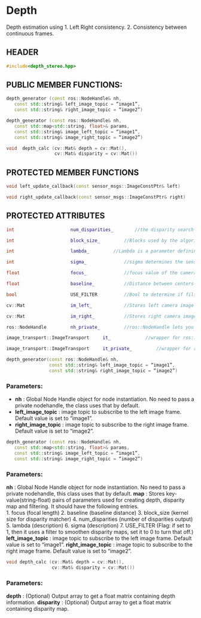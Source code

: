 # Depth

Depth estimation using
    1. Left Right consistency.
    2. Consistency between continuous frames.

## HEADER

```c++
#include<depth_stereo.hpp>
```

## PUBLIC MEMBER FUNCTIONS: 

```c++
depth_generator (const ros::NodeHandle& nh,
   const std::string& left_image_topic = “image1”,
   const std::string& right_image_topic = “image2”)
```
```c++
depth_generator (const ros::NodeHandle& nh,
   const std::map<std::string, float>& params, 
   const std::string& image_left_topic = “image1”,
   const std::string& image_right_topic = “image2”)
```
```c++
void  depth_calc (cv::Mat& depth = cv::Mat(), 
                  cv::Mat& disparity = cv::Mat())
```

## PROTECTED MEMBER FUNCTIONS

```c++
void left_update_callback(const sensor_msgs::ImageConstPtr& left)
```
```c++
void right_update_callback(const sensor_msgs::ImageConstPtr& right)
```

## PROTECTED ATTRIBUTES

```c++
int				        num_disparities_		//the disparity search range. Used by cv::stereoBM(Default: 2*16)
```
```c++
int 					block_size_			//Blocks used by the algorithm. Used by cv::stereoBM(Default: 5)
```
```c++
int 					lambda_			//Lambda is a parameter defining the amount of regularization during filtering. Used by cv::ximgproc::DisparityWLSFilter(Default: 8000)
```
```c++
int					    sigma_				//sigma determines the sensitivity of filtering. Used by cv::ximgproc::DisparityWLSFilter(Default: 5)
```
```c++
float					focus_				//focus value of the camera(Default: 1.3962)
```
```c++
float					baseline_			//Distance between centers of two stereo cameras(Default: 0.05)
```
```c++
bool					USE_FILTER			//Bool to determine if filter is used or not(Default: true)
```
```c++
cv::Mat				    im_left_			//Stores left camera image
```
```c++
cv::Mat			    	im_right_			//Stores right camera image
```
```c++
ros::NodeHandle 		nh_private_			//ros::NodeHandle lets you specify a namespace for constructor
```
```c++
image_transport::ImageTransport 	it_				//wrapper for ros::NodeHandle that specialises for image data.
```
```c++
image_transport::ImageTransport 	it_private_			//wrapper for ros::NodeHandle that specialises for image data.
```
```c++
depth_generator(const ros::NodeHandle& nh,
                const std::string& left_image_topic = “image1”,
   	            const std::string& right_image_topic = “image2”) 

```

### Parameters:
- **nh** : Global Node Handle object for node instantiation. No need to pass a private nodehandle, the class uses that by default.
- **left_image_topic** : image topic to subscribe to the left image frame. Default value is set to “image1”.
- **right_image_topic** : image topic to subscribe to the right image frame. Default value is set to “image2”. 

```c++
depth_generator (const ros::NodeHandle& nh,
   const std::map<std::string, float>& params, 
   const std::string& image_left_topic = “image1”,
   const std::string& image_right_topic = “image2”)  


```

### Parameters:
**nh** : Global Node Handle object for node instantiation. No need to pass a private nodehandle, this class uses that by default. 
**map** : Stores key-value(string-float) pairs of parameters used for creating depth, disparity map and filtering. It should have the following entries.  
    1. focus			    (focal length)
    2. baseline 			(baseline distance)
    3. block_size			(kernel size for disparity matcher)
    4. num_disparities		(number of disparities output)
    5. lambda			    (description)
    6. sigma			    (description)
    7. USE_FILTER			(Flag: if set to 1, then it uses a filter to smoothen disparity maps, set it to 0 to turn that off.)
**left_image_topic** : image topic to subscribe to the left image frame. Default value is set to “image1”.
**right_image_topic** : image topic to subscribe to the right image frame. Default value is set to “image2”.

```c++
void depth_calc (cv::Mat& depth = cv::Mat(), 
                 cv::Mat& disparity = cv::Mat()) 

```

### Parameters:
**depth** : (Optional) Output array to get a float matrix containing depth information. 
**disparity** : (Optional) Output array to get a float matrix containing disparity map.



